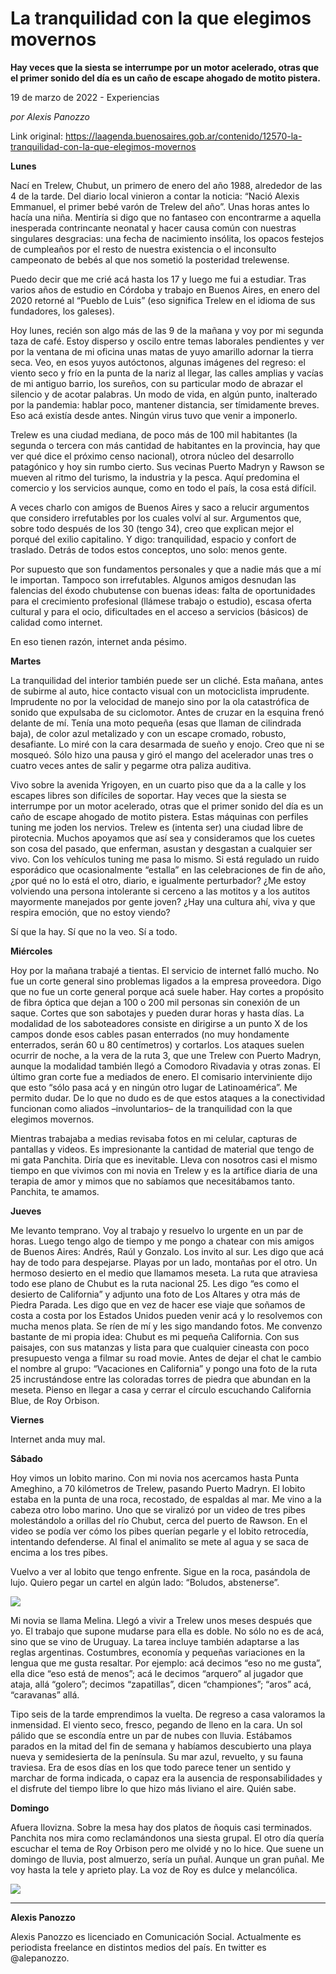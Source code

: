 # La tranquilidad con la que elegimos movernos

**Hay veces que la siesta se interrumpe por un motor acelerado, otras que el primer sonido del día es un caño de escape ahogado de motito pistera.**

19 de marzo de 2022 - Experiencias

_por Alexis Panozzo_

Link original: https://laagenda.buenosaires.gob.ar/contenido/12570-la-tranquilidad-con-la-que-elegimos-movernos



**Lunes**




Nací en Trelew, Chubut, un primero de enero del año 1988, alrededor de las 4 de la tarde. Del diario local vinieron a contar la noticia: “Nació Alexis Emmanuel, el primer bebé varón de Trelew del año”. Unas horas antes lo hacía una niña. Mentiría si digo que no fantaseo con encontrarme a aquella inesperada contrincante neonatal y hacer causa común con nuestras singulares desgracias: una fecha de nacimiento insólita, los opacos festejos de cumpleaños por el resto de nuestra existencia o el inconsulto campeonato de bebés al que nos sometió la posteridad trelewense.




Puedo decir que me crié acá hasta los 17 y luego me fui a estudiar. Tras varios años de estudio en Córdoba y trabajo en Buenos Aires, en enero del 2020 retorné al “Pueblo de Luis” (eso significa Trelew en el idioma de sus fundadores, los galeses).




Hoy lunes, recién son algo más de las 9 de la mañana y voy por mi segunda taza de café. Estoy disperso y oscilo entre temas laborales pendientes y ver por la ventana de mi oficina unas matas de yuyo amarillo adornar la tierra seca. Veo, en esos yuyos autóctonos, algunas imágenes del regreso: el viento seco y frío en la punta de la nariz al llegar, las calles amplias y vacías de mi antiguo barrio, los sureños, con su particular modo de abrazar el silencio y de acotar palabras. Un modo de vida, en algún punto, inalterado por la pandemia: hablar poco, mantener distancia, ser tímidamente breves. Eso acá existía desde antes. Ningún virus tuvo que venir a imponerlo.




Trelew es una ciudad mediana, de poco más de 100 mil habitantes (la segunda o tercera con más cantidad de habitantes en la provincia, hay que ver qué dice el próximo censo nacional), otrora núcleo del desarrollo patagónico y hoy sin rumbo cierto. Sus vecinas Puerto Madryn y Rawson se mueven al ritmo del turismo, la industria y la pesca. Aquí predomina el comercio y los servicios aunque, como en todo el país, la cosa está difícil.




A veces charlo con amigos de Buenos Aires y saco a relucir argumentos que considero irrefutables por los cuales volví al sur. Argumentos que, sobre todo después de los 30 (tengo 34), creo que explican mejor el porqué del exilio capitalino. Y digo: tranquilidad, espacio y confort de traslado. Detrás de todos estos conceptos, uno solo: menos gente.




Por supuesto que son fundamentos personales y que a nadie más que a mí le importan. Tampoco son irrefutables. Algunos amigos desnudan las falencias del éxodo chubutense con buenas ideas: falta de oportunidades para el crecimiento profesional (llámese trabajo o estudio), escasa oferta cultural y para el ocio, dificultades en el acceso a servicios (básicos) de calidad como internet.




En eso tienen razón, internet anda pésimo.




**Martes**




La tranquilidad del interior también puede ser un cliché. Esta mañana, antes de subirme al auto, hice contacto visual con un motociclista imprudente. Imprudente no por la velocidad de manejo sino por la ola catastrófica de sonido que expulsaba de su ciclomotor. Antes de cruzar en la esquina frenó delante de mí. Tenía una moto pequeña (esas que llaman de cilindrada baja), de color azul metalizado y con un escape cromado, robusto, desafiante. Lo miré con la cara desarmada de sueño y enojo. Creo que ni se mosqueó. Sólo hizo una pausa y giró el mango del acelerador unas tres o cuatro veces antes de salir y pegarme otra paliza auditiva.




Vivo sobre la avenida Yrigoyen, en un cuarto piso que da a la calle y los escapes libres son difíciles de soportar. Hay veces que la siesta se interrumpe por un motor acelerado, otras que el primer sonido del día es un caño de escape ahogado de motito pistera. Estas máquinas con perfiles tuning me joden los nervios. Trelew es (intenta ser) una ciudad libre de pirotecnia. Muchos apoyamos que así sea y consideramos que los cuetes son cosa del pasado, que enferman, asustan y desgastan a cualquier ser vivo. Con los vehículos tuning me pasa lo mismo. Si está regulado un ruido esporádico que ocasionalmente “estalla” en las celebraciones de fin de año, ¿por qué no lo está el otro, diario, e igualmente perturbador? ¿Me estoy volviendo una persona intolerante si cerceno a las motitos y a los autitos mayormente manejados por gente joven? ¿Hay una cultura ahí, viva y que respira emoción, que no estoy viendo?




Sí que la hay. Sí que no la veo. Sí a todo.




**Miércoles**




Hoy por la mañana trabajé a tientas. El servicio de internet falló mucho. No fue un corte general sino problemas ligados a la empresa proveedora. Digo que no fue un corte general porque acá suele haber. Hay cortes a propósito de fibra óptica que dejan a 100 o 200 mil personas sin conexión de un saque. Cortes que son sabotajes y pueden durar horas y hasta días. La modalidad de los saboteadores consiste en dirigirse a un punto X de los campos donde esos cables pasan enterrados (no muy hondamente enterrados, serán 60 u 80 centímetros) y cortarlos. Los ataques suelen ocurrir de noche, a la vera de la ruta 3, que une Trelew con Puerto Madryn, aunque la modalidad también llegó a Comodoro Rivadavia y otras zonas. El último gran corte fue a mediados de enero. El comisario interviniente dijo que esto “sólo pasa acá y en ningún otro lugar de Latinoamérica”. Me permito dudar. De lo que no dudo es de que estos ataques a la conectividad funcionan como aliados –involuntarios– de la tranquilidad con la que elegimos movernos.




Mientras trabajaba a medias revisaba fotos en mi celular, capturas de pantallas y videos. Es impresionante la cantidad de material que tengo de mi gata Panchita. Diría que es inevitable. Lleva con nosotros casi el mismo tiempo en que vivimos con mi novia en Trelew y es la artífice diaria de una terapia de amor y mimos que no sabíamos que necesitábamos tanto. Panchita, te amamos.




**Jueves**




Me levanto temprano. Voy al trabajo y resuelvo lo urgente en un par de horas. Luego tengo algo de tiempo y me pongo a chatear con mis amigos de Buenos Aires: Andrés, Raúl y Gonzalo. Los invito al sur. Les digo que acá hay de todo para despejarse. Playas por un lado, montañas por el otro. Un hermoso desierto en el medio que llamamos meseta. La ruta que atraviesa todo ese plano de Chubut es la ruta nacional 25. Les digo “es como el desierto de California” y adjunto una foto de Los Altares y otra más de Piedra Parada. Les digo que en vez de hacer ese viaje que soñamos de costa a costa por los Estados Unidos pueden venir acá y lo resolvemos con mucha menos plata. Se ríen de mí y les sigo mandando fotos. Me convenzo bastante de mi propia idea: Chubut es mi pequeña California. Con sus paisajes, con sus matanzas y lista para que cualquier cineasta con poco presupuesto venga a filmar su road movie. Antes de dejar el chat le cambio el nombre al grupo: “Vacaciones en California” y pongo una foto de la ruta 25 incrustándose entre las coloradas torres de piedra que abundan en la meseta. Pienso en llegar a casa y cerrar el círculo escuchando California Blue, de Roy Orbison.




**Viernes**




Internet anda muy mal.




**Sábado**




Hoy vimos un lobito marino. Con mi novia nos acercamos hasta Punta Ameghino, a 70 kilómetros de Trelew, pasando Puerto Madryn. El lobito estaba en la punta de una roca, recostado, de espaldas al mar. Me vino a la cabeza otro lobo marino. Uno que se viralizó por un video de tres pibes molestándolo a orillas del río Chubut, cerca del puerto de Rawson. En el video se podía ver cómo los pibes querían pegarle y el lobito retrocedía, intentando defenderse. Al final el animalito se mete al agua y se saca de encima a los tres pibes.




Vuelvo a ver al lobito que tengo enfrente. Sigue en la roca, pasándola de lujo. Quiero pegar un cartel en algún lado: “Boludos, abstenerse”.




![](https://cdn.feater.me/files/images/178415/12f2f234-62a4-413c-8fb7-b7149f50bd53.JPG)




Mi novia se llama Melina. Llegó a vivir a Trelew unos meses después que yo. El trabajo que supone mudarse para ella es doble. No sólo no es de acá, sino que se vino de Uruguay. La tarea incluye también adaptarse a las reglas argentinas. Costumbres, economía y pequeñas variaciones en la lengua que me gusta resaltar. Por ejemplo: acá decimos “eso no me gusta”, ella dice “eso está de menos”; acá le decimos “arquero” al jugador que ataja, allá “golero”; decimos “zapatillas”, dicen “championes”; “aros” acá, “caravanas” allá.




Tipo seis de la tarde emprendimos la vuelta. De regreso a casa valoramos la inmensidad. El viento seco, fresco, pegando de lleno en la cara. Un sol pálido que se escondía entre un par de nubes con lluvia. Estábamos parados en la mitad del fin de semana y habíamos descubierto una playa nueva y semidesierta de la península. Su mar azul, revuelto, y su fauna traviesa. Era de esos días en los que todo parece tener un sentido y marchar de forma indicada, o capaz era la ausencia de responsabilidades y el disfrute del tiempo libre lo que hizo más liviano el aire. Quién sabe.




**Domingo**




Afuera llovizna. Sobre la mesa hay dos platos de ñoquis casi terminados. Panchita nos mira como reclamándonos una siesta grupal. El otro día quería escuchar el tema de Roy Orbison pero me olvidé y no lo hice. Que suene un domingo de lluvia, post almuerzo, sería un puñal. Aunque un gran puñal. Me voy hasta la tele y aprieto play. La voz de Roy es dulce y melancólica.




[![](https://img.youtube.com/vi/4TPIjzEmyt0/0.jpg)](https://www.youtube.com/watch?v=4TPIjzEmyt0)




---




**Alexis Panozzo**




Alexis Panozzo es licenciado en Comunicación Social. Actualmente es periodista freelance en distintos medios del país. En twitter es @alepanozzo.



